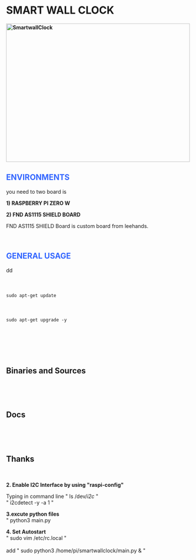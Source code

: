 <h1><strong>SMART WALL CLOCK</strong></h1>
<p><strong><img src="https://www.leehands.com/wp-content/uploads/2022/01/KakaoTalk_Photo_2022-01-26-12-36-17-1200x901.jpeg" alt="SmartwallClock" width="499" height="375" /></strong></p>
<h2><span style="color: #3366ff;">ENVIRONMENTS</span></h2>
<p>you need to two board is</p>
<p><strong>1) RASPBERRY PI ZERO W</strong></p>
<p><strong>2) FND AS1115 SHIELD BOARD</strong></p>
<p>FND AS1115 SHIELD Board is custom board from leehands.</p>
<p>&nbsp;</p>
<h2><span style="color: #3366ff;">GENERAL USAGE</span></h2>
<p>dd</p>

<code>
  <p>sudo apt-get update</p>
  <p>sudo apt-get upgrade -y</p>
</code>
<p>&nbsp;</p>
<p>&nbsp;</p>
<h2>Binaries and Sources</h2>
<p>&nbsp;</p>
<p>&nbsp;</p>
<h2 dir="auto">Docs</h2>
<p>&nbsp;</p>
<p>&nbsp;</p>
<h2 dir="auto">Thanks</h2>
<p>&nbsp;</p>


<b> 2. Enable I2C Interface by using "raspi-config" </b>

Typing in command line
  " ls /dev/*i2c* "<br>
  " i2cdetect -y -a 1 "<br>
   
<b> 3.excute python files  </b><br>
  " python3 main.py

<b> 4. Set Autostart </b><br>
  " sudo vim /etc/rc.local "<br>
  <br>
  add " sudo python3 /home/pi/smartwallclock/main.py & "<br>
